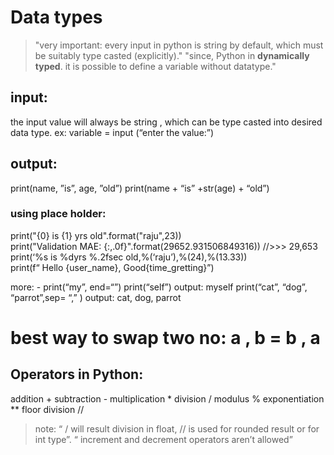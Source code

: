 # Data types


> "very important: every input in python is string by default, which must be suitably type casted (explicitly)."
> "since, Python in **dynamically typed**. it is possible to define a variable without datatype."


## input:
the input value will always be string , which can be type casted into desired data type.
ex: variable = input (“enter the value:”)


## output:
print(name, ”is”, age, ”old”)
print(name + “is” +str(age) + “old”)


### using place holder:
print("{0} is {1} yrs old".format("raju",23))
<br/>print("Validation MAE: {:,.0f}".format(29652.931506849316))	   //>>> 29,653
<br/>print(‘%s is %dyrs %.2fsec old,%(‘raju’),%(24),%(13.33))
<br/>print(f“ Hello {user_name}, Good{time_gretting}”) 



more: -
	print(“my”, end=“”)
	print(“self”)
output:	myself
	print(“cat”, “dog”, “parrot”,sep= “,” )
output:	cat, dog, parrot

# best way to swap two no:       a , b =  b , a




## Operators in Python:
addition			+
subtraction			-
multiplication			*
division 			/
modulus				%
exponentiation			**
floor division			//

> note: “ / will result division in float, // is used for rounded result or for int type”.
	“ increment and decrement operators aren’t allowed”




